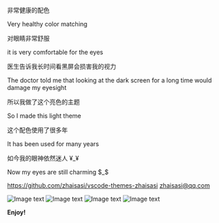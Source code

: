 非常健康的配色

Very healthy color matching

对眼睛非常舒服

it is very comfortable for the eyes

医生告诉我长时间看黑屏会损害我的视力

The doctor told me that looking at the dark screen for a long time would damage my eyesight

所以我做了这个亮色的主题

So I made this light theme

这个配色使用了很多年

It has been used for many years 

如今我的眼神依然迷人 ¥_¥

Now my eyes are still charming $_$


   
https://github.com/zhaisasi/vscode-themes-zhaisasi
zhaisasi@qq.com

![Image text](https://raw.githubusercontent.com/zhaisasi/vscode-themes-zhaisasi/master/img/php.png)
![Image text](https://raw.githubusercontent.com/zhaisasi/vscode-themes-zhaisasi/master/img/html.png)
![Image text](https://raw.githubusercontent.com/zhaisasi/vscode-themes-zhaisasi/master/img/js.png)
![Image text](https://raw.githubusercontent.com/zhaisasi/vscode-themes-zhaisasi/master/img/css.png)

**Enjoy!**
